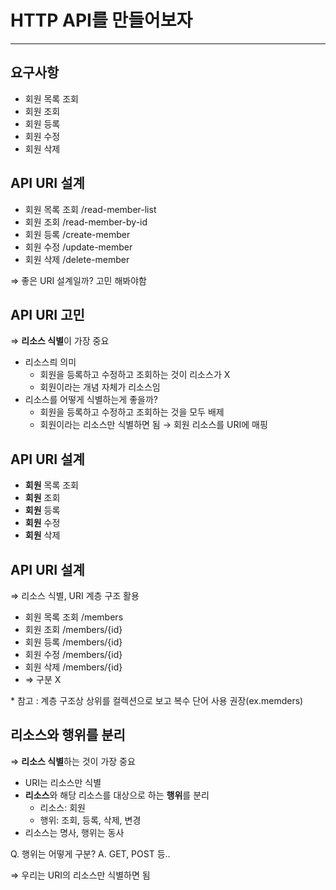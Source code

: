 # HTTP API를 만들어보자

---

## 요구사항

- 회원 목록 조회
- 회원 조회
- 회원 등록
- 회원 수정
- 회원 삭제

## API URI 설계

- 회원 목록 조회 /read-member-list
- 회원 조회 /read-member-by-id
- 회원 등록 /create-member
- 회원 수정 /update-member
- 회원 삭제 /delete-member

⇒ 좋은 URI 설계일까? 고민 해봐야함

## API URI 고민

⇒ **리소스 식별**이 가장 중요

- 리소스릐 의미
    - 회원을 등록하고 수정하고 조회하는 것이 리소스가 X
    - 회원이라는 개념 자체가 리소스임
- 리소스를 어떻게 식별하는게 좋을까?
    - 회원을 등록하고 수정하고 조회하는 것을 모두 배제
    - 회원이라는 리소스만 식별하면 됨 → 회원 리소스를 URI에 매핑

## API URI 설계

- **회원** 목록 조회
- **회원** 조회
- **회원** 등록
- **회원** 수정
- **회원** 삭제

## API URI 설계

⇒ 리소스 식별, URI 계층 구조 활용

- 회원 목록 조회 /members
- 회원 조회 /members/{id}
- 회원 등록 /members/{id}
- 회원 수정 /members/{id}
- 회원 삭제 /members/{id}
- ⇒ 구분 X

\* 참고 : 계층 구조상 상위를 컬렉션으로 보고 복수 단어 사용 권장(ex.memders)

## 리소스와 행위를 분리

⇒ **리소스 식별**하는 것이 가장 중요

- URI는 리소스만 식별
- **리소스**와 해당 리소스를 대상으로 하는 **행위**를 분리
    - 리소스: 회원
    - 행위: 조회, 등록, 삭제, 변경
- 리소스는 명사, 행위는 동사

Q. 행위는 어떻게 구분?
A. GET, POST 등..

⇒ 우리는 URI의 리소스만 식별하면 됨